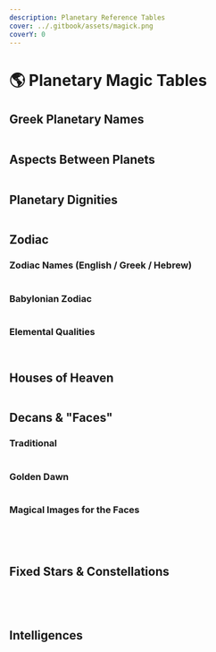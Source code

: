 ```yaml
---
description: Planetary Reference Tables
cover: ../.gitbook/assets/magick.png
coverY: 0
---
```


# 🌎 Planetary Magic Tables

## Greek Planetary Names

<figure><img src="../.gitbook/assets/image (59).png" alt=""><figcaption></figcaption></figure>

## Aspects Between Planets

<figure><img src="../.gitbook/assets/image (60).png" alt=""><figcaption></figcaption></figure>

## Planetary Dignities

<figure><img src="../.gitbook/assets/image (61).png" alt=""><figcaption></figcaption></figure>

## Zodiac

### Zodiac Names (English / Greek / Hebrew)&#x20;

<figure><img src="../.gitbook/assets/image (62).png" alt=""><figcaption></figcaption></figure>

### Babylonian Zodiac

<figure><img src="../.gitbook/assets/image (63).png" alt=""><figcaption></figcaption></figure>

### Elemental Qualities

<figure><img src="../.gitbook/assets/image (64).png" alt=""><figcaption></figcaption></figure>

<figure><img src="../.gitbook/assets/image (65).png" alt=""><figcaption></figcaption></figure>

## Houses of Heaven

<figure><img src="../.gitbook/assets/image (66).png" alt=""><figcaption></figcaption></figure>

## Decans & "Faces"

### Traditional

<figure><img src="../.gitbook/assets/image (67).png" alt=""><figcaption></figcaption></figure>

### Golden Dawn

<figure><img src="../.gitbook/assets/image (68).png" alt=""><figcaption></figcaption></figure>

### Magical Images for the Faces

<figure><img src="../.gitbook/assets/image (69).png" alt=""><figcaption></figcaption></figure>

<figure><img src="../.gitbook/assets/image (70).png" alt=""><figcaption></figcaption></figure>

<figure><img src="../.gitbook/assets/image (71).png" alt=""><figcaption></figcaption></figure>

<figure><img src="../.gitbook/assets/image (72).png" alt=""><figcaption></figcaption></figure>

## Fixed Stars & Constellations

<figure><img src="../.gitbook/assets/image (73).png" alt=""><figcaption></figcaption></figure>

<figure><img src="../.gitbook/assets/image (74).png" alt=""><figcaption></figcaption></figure>

<figure><img src="../.gitbook/assets/image (75).png" alt=""><figcaption></figcaption></figure>

<figure><img src="../.gitbook/assets/image (76).png" alt=""><figcaption></figcaption></figure>

## Intelligences

<figure><img src="../.gitbook/assets/image (23).png" alt=""><figcaption></figcaption></figure>

<figure><img src="../.gitbook/assets/image (24).png" alt=""><figcaption></figcaption></figure>

